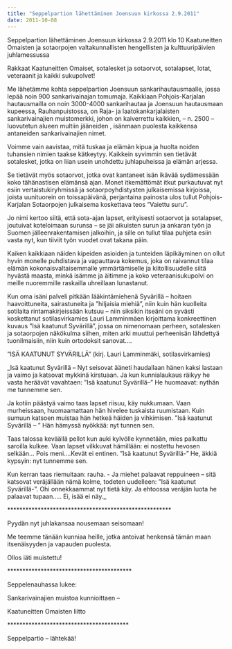 ```yaml
---
title: "Seppelpartion lähettäminen Joensuun kirkossa 2.9.2011"
date: 2011-10-08
---
```


Seppelpartion lähettäminen Joensuun kirkossa 2.9.2011 klo 10 Kaatuneitten Omaisten ja sotaorpojen valtakunnallisten hengellisten ja kulttuuripäivien juhlamessussa

Rakkaat Kaatuneitten Omaiset, sotalesket ja sotaorvot, sotalapset, lotat, veteraanit ja kaikki sukupolvet!

Me lähetämme kohta seppelpartion Joensuun sankarihautausmaalle, jossa lepää noin 900 sankarivainajan tomumaja. Kaikkiaan Pohjois-Karjalan hautausmailla on noin 3000-4000 sankarihautaa ja Joensuun hautausmaan kupeessa, Rauhanpuistossa, on Raja- ja laatokankarjalaisten sankarivainajien muistomerkki, johon on kaiverrettu kaikkien, – n. 2500 – luovutetun alueen multiin jääneiden , isänmaan puolesta kaikkensa antaneiden sankarivainajien nimet.

Voimme vain aavistaa, mitä tuskaa ja elämän kipua ja huolta noiden tuhansien nimien taakse kätkeytyy. Kaikkein syvimmin sen tietävät sotalesket, jotka on liian usein unohdettu juhlapuheissa ja elämän arjessa.

Se tietävät myös sotaorvot, jotka ovat kantaneet isän ikävää sydämessään koko tähänastisen elämänsä ajan. Monet itkemättömät itkut purkautuvat nyt esiin vertaistukiryhmissä ja sotaorpoyhdistysten julkaisemissa kirjoissa, joista uunituorein on toissapäivänä, perjantaina painosta ulos tullut Pohjois-Karjalan Sotaorpojen julkaisema koskettava teos ”Vaiettu suru”.

Jo nimi kertoo siitä, että sota-ajan lapset, erityisesti sotaorvot ja sotalapset, joutuivat koteloimaan surunsa – se jäi aikuisten surun ja ankaran työn ja Suomen jälleenrakentamisen jalkoihin, ja sille on tullut tilaa puhjeta esiin vasta nyt, kun tiiviit työn vuodet ovat takana päin.

Kaiken kaikkiaan näiden kipeiden asioiden ja tunteiden läpikäyminen on ollut hyvin monelle puhdistava ja vapauttava kokemus, joka on raivannut tilaa elämän kokonaisvaltaisemmalle ymmärtämiselle ja kiitollisuudelle siitä hyvästä maasta, minkä isämme ja äitimme ja koko veteraanisukupolvi on meille nuoremmille raskailla uhreillaan lunastanut.

Kun oma isäni palveli pitkään lääkintämiehenä Syvärillä – hoitaen haavoittuneita, sairastuneita ja ”hiljaisia miehiä”, niin kuin hän kuolleita sotilaita rintamakírjeissään kutsuu – niin siksikin itseäni on syvästi koskettanut sotilasvirkamies Lauri Lamminmäen kirjoittama konkreettinen kuvaus ”Isä kaatunut Syvärillä”, jossa on nimenomaan perheen, sotalesken ja sotaorpojen näkökulma siihen, miten arki muuttui perheenisän lähdettyä tuonilmaisiin, niin kuin ortodoksit sanovat….

”ISÄ KAATUNUT SYVÄRILLÄ” (kirj. Lauri Lamminmäki, sotilasvirkamies)

_Isä kaatunut Syvärillä – Nyt seisovat ääneti haudallaan hänen kaksi lastaan ja vaimo ja katsovat mykkinä kirstuaan. Ja kun kunnialaukaus räikyy he vasta heräävät vavahtaen: ”Isä kaatunut Syvärillä–” He huomaavat: nythän me tunnemme sen.

Ja kotiin päästyä vaimo taas lapset riisuu, käy nukkumaan. Vaan murheissaan, huomaamattaan hän hivelee tuskaista ruumistaan. Kuin sumuun katsoen muistaa hän hetkeä häiden ja vihkimisen. ”Isä kaatunut Syvärillä – ” Hän hämyssä nyökkää: nyt tunnen sen.

Taas talossa keväällä pellot kun auki kylvölle kynnetään, mies palkattu saroilla kulkee. Vaan lapset vilkkuvat hämillään: ei nostettu hevosen selkään… Pois meni….Kevät ei entinen. ”Isä kaatunut Syvärillä-” He, äkkiä kypsyin: nyt tunnemme sen.

Kun kerran taas riemuitaan: rauha. - Ja miehet palaavat reppuineen – sitä katsovat veräjällään nämä kolme, todeten uudelleen: ”Isä kaatunut Syvärillä-”. Ohi onnekkaammat nyt tietä käy. Ja ehtoossa veräjän luota he palaavat tupaan….. Ei, isää ei näy._

\*\*\*\*\*\*\*\*\*\*\*\*\*\*\*\*\*\*\*\*\*\*\*\*\*\*\*\*\*\*\*\*\*\*\*\*\*\*\*\*\*\*\*\*\*\*\*\*\*\*\*\*\*\*

Pyydän nyt juhlakansaa nousemaan seisomaan!

Me teemme tänään kunniaa heille, jotka antoivat henkensä tämän maan itsenäisyyden ja vapauden puolesta.

Ollos iäti muistettu!

\*\*\*\*\*\*\*\*\*\*\*\*\*\*\*\*\*\*\*\*\*\*\*\*\*\*\*\*\*\*\*\*\*\*\*\*\*\*\*\*\*

Seppelenauhassa lukee:

Sankarivainajien muistoa kunnioittaen –

Kaatuneitten Omaisten liitto

\*\*\*\*\*\*\*\*\*\*\*\*\*\*\*\*\*\*\*\*\*\*\*\*\*\*\*\*\*\*\*\*\*\*\*\*\*\*\*\*

Seppelpartio – lähtekää!
